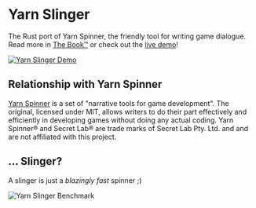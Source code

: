 # Yarn Slinger

The Rust port of Yarn Spinner, the friendly tool for writing game dialogue. Read more in [The Book™](https://yarn-slinger.github.io/yarn-slinger/) or check out 
the [live demo](https://janhohenheim.itch.io/yarn-slinger-demo)!

[![Yarn Slinger Demo](https://img.itch.zone/aW1hZ2UvMjExMjc5NC8xMjQ0MjEwNy5wbmc=/original/LpAOnR.png)](https://janhohenheim.itch.io/yarn-slinger-demo)

## Relationship with Yarn Spinner

[Yarn Spinner](https://github.com/YarnSpinnerTool/) is a set of "narrative tools for game development". The original,
licensed under MIT, allows writers to do their part effectively and efficiently in developing games without doing any
actual coding. Yarn Spinner® and Secret Lab® are trade marks of Secret Lab Pty. Ltd. and and are not affiliated with 
this project.

## ... Slinger?

A slinger is just a _blazingly fast_ spinner ;)

![Yarn Slinger Benchmark](https://mertindervish.com/static/8ccf11dc03e0e1deacf2141ee0677acf/80585/benchmark.webp)
